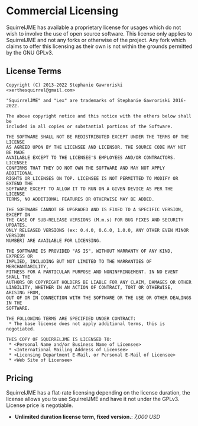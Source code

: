 # Commercial Licensing

SquirrelJME has available a proprietary license for usages which do not wish
to involve the use of open source software. This license only applies to
SquirrelJME and not any forks or otherwise of the project. Any fork which
claims to offer this licensing as their own is not within the grounds
permitted by the GNU GPLv3.

## License Terms

```
Copyright (C) 2013-2022 Stephanie Gawroriski <xerthesquirrel@gmail.com>

"SquirrelJME" and "Lex" are trademarks of Stephanie Gawroriski 2016-2022.

The above copyright notice and this notice with the others below shall be
included in all copies or substantial portions of the Software.

THE SOFTWARE SHALL NOT BE REDISTRIBUTED EXCEPT UNDER THE TERMS OF THE LICENSE
AS AGREED UPON BY THE LICENSEE AND LICENSOR. THE SOURCE CODE MAY NOT BE MADE
AVAILABLE EXCEPT TO THE LICENSEE'S EMPLOYEES AND/OR CONTRACTORS. LICENSEE
CONFIRMS THAT THEY DO NOT OWN THE SOFTWARE AND MAY NOT APPLY ADDITIONAL
RIGHTS OR LICENSES ON TOP. LICENSEE IS NOT PERMITTED TO MODIFY OR EXTEND THE
SOFTWARE EXCEPT TO ALLOW IT TO RUN ON A GIVEN DEVICE AS PER THE LICENSE
TERMS, NO ADDITIONAL FEATURES OR OTHERWISE MAY BE ADDED.

THE SOFTWARE CANNOT BE UPGRADED AND IS FIXED TO A SPECIFIC VERSION, EXCEPT IN
THE CASE OF SUB-RELEASE VERSIONS (M.m.s) FOR BUG FIXES AND SECURITY UPDATES.
ONLY RELEASED VERSIONS (ex: 0.4.0, 0.6.0, 1.0.0, ANY OTHER EVEN MINOR VERSION
NUMBER) ARE AVAILABLE FOR LICENSING.

THE SOFTWARE IS PROVIDED "AS IS", WITHOUT WARRANTY OF ANY KIND, EXPRESS OR
IMPLIED, INCLUDING BUT NOT LIMITED TO THE WARRANTIES OF MERCHANTABILITY,
FITNESS FOR A PARTICULAR PURPOSE AND NONINFRINGEMENT. IN NO EVENT SHALL THE
AUTHORS OR COPYRIGHT HOLDERS BE LIABLE FOR ANY CLAIM, DAMAGES OR OTHER
LIABILITY, WHETHER IN AN ACTION OF CONTRACT, TORT OR OTHERWISE, ARISING FROM,
OUT OF OR IN CONNECTION WITH THE SOFTWARE OR THE USE OR OTHER DEALINGS IN THE
SOFTWARE.

THE FOLLOWING TERMS ARE SPECIFIED UNDER CONTRACT:
 * The base license does not apply additional terms, this is negotiated.

THIS COPY OF SQUIRRELJME IS LICENSED TO:
 * <Personal Name and/or Business Name of Licensee>
 * <International Mailing Address of Licensee>
 * <Licensing Department E-Mail, or Personal E-Mail of Licensee>
 * <Web Site of Licensee>
```

## Pricing

SquirrelJME has a flat-rate licensing depending on the license duration, the
license allows you to use SquirrelJME and have it not under the GPLv3. License
price is negotiable.

 * **Unlimited duration license term, fixed version.**: _7,000 USD_
